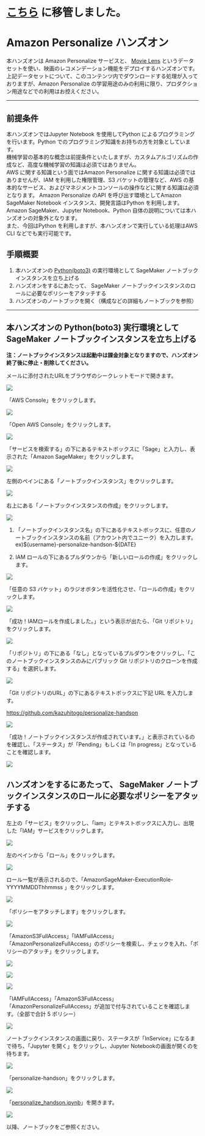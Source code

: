 # [こちら](https://github.com/aws-samples/aws-ml-jp/tree/main/ai-services/personalize/personalize-tutorial) に移管しました。

# Amazon Personalize ハンズオン

本ハンズオンは Amazon Personalize サービスと、 [Movie Lens](https://grouplens.org/datasets/movielens/) というデータセットを使い、映画のレコメンデーション機能をデプロイするハンズオンです。  
上記データセットについて、このコンテンツ内でダウンロードする処理が入っておりますが、Amazon Personalize の学習用途のみの利用に限り、プロダクション用途などでの利用はお控えください。

---

## 前提条件
本ハンズオンではJupyter Notebook を使用してPython によるプログラミングを行います。Python でのプログラミング知識をお持ちの方を対象としています。  
機械学習の基本的な概念は前提条件といたしますが、カスタムアルゴリズムの作成など、高度な機械学習の知識は必須ではありません。  
AWS に関する知識という面ではAmazon Personalize に関する知識は必須ではありませんが、IAM を利用した権限管理、S3 バケットの管理など、AWS の基本的なサービス、およびマネジメントコンソールの操作などに関する知識は必須となります。
Amazon Personalize のAPI を呼び出す環境としてAmazon SageMaker Notebook インスタンス、開発言語はPython を利用します。  
Amazon SageMaker、Jupyter Notebook、Python 自体の説明については本ハンズオンの対象外となります。  
また、今回はPython を利用しますが、本ハンズオンで実行している処理はAWS CLI などでも実行可能です。


## 手順概要

1. 本ハンズオンの [Python(boto3)](https://aws.amazon.com/jp/sdk-for-python/) の実行環境として SageMaker ノートブックインスタンスを立ち上げる
2. ハンズオンをするにあたって、 SageMaker ノートブックインスタンスのロールに必要なポリシーをアタッチする
3. ハンズオンのノートブックを開く（構成などの詳細もノートブックを参照）

---

## 本ハンズオンの Python(boto3) 実行環境として SageMaker ノートブックインスタンスを立ち上げる

**注：ノートブックインスタンスは起動中は課金対象となりますので、ハンズオン終了後に停止・削除してください。**

メールに添付されたURLをブラウザのシークレットモードで開きます。

![](media/image1.png)

「AWS Console」をクリックします。

![](media/image2.png)

「Open AWS Console」をクリックします。

![](media/image3.png)

「サービスを検索する」の下にあるテキストボックスに「Sage」と入力し、表示された「Amazon
SageMaker」をクリックします。

![](media/image4.png)

左側のペインにある「ノートブックインスタンス」をクリックします。

![](media/image5.png)

右上にある「ノートブックインスタンスの作成」をクリックします。

![](media/image6.png)

1.  「ノートブックインスタンス名」の下にあるテキストボックスに、任意のノートブックインスタンスの名前（アカウント内でユニーク）を入力します。\
    ex)\${username}-personalize-handson-\${DATE}

2.  IAM
    ロールの下にあるプルダウンから「新しいロールの作成」をクリックします。

![](media/image7.png)

「任意の S3
バケット」のラジオボタンを活性化させ、「ロールの作成」をクリックします。

![](media/image8.png)

「成功！IAMロールを作成しました。」という表示が出たら、「Git
リポジトリ」をクリックします。

![](media/image9.png)

「リポジトリ」の下にある「なし」となっているプルダウンをクリックし、「このノートブックインスタンスのみにパブリック
Git リポジトリのクローンを作成する」を選択します。

![](media/image10.png)

「Git リポジトリのURL」の下にあるテキストボックスに下記 URL
を入力します。

<https://github.com/kazuhitogo/personalize-handson>

![](media/image11.png)

「成功！ノートブックインスタンスが作成されています。」と表示されているのを確認し、「ステータス」が「Pending」もしくは「In
progress」となっていることを確認します。

![](media/image12.png)

## ハンズオンをするにあたって、 SageMaker ノートブックインスタンスのロールに必要なポリシーをアタッチする

左上の「サービス」をクリックし、「iam」とテキストボックスに入力し、出現した「IAM」サービスをクリックします。

![](media/image13.png)

左のペインから「ロール」をクリックします。

![](media/image14.png)

ロール一覧が表示されるので、「AmazonSageMaker-ExecutionRole-YYYYMMDDThhmmss
」をクリックします。

![](media/image15.png)

「ポリシーをアタッチします」をクリックします。

![](media/image16.png)

「AmazonS3FullAccess」「IAMFullAccess」「AmazonPersonalizeFullAccess」のポリシーを検索し、チェックを入れ、「ポリシーのアタッチ」をクリックします。

![](media/image17.png)

![](media/image18.png)

![](media/image19.png)

「IAMFullAccess」「AmazonS3FullAccess」「AmazonPersonalizeFullAccess」が追加で付与されていることを確認します。（全部で合計
5 ポリシー）

![](media/image20.png)

ノートブックインスタンスの画面に戻り、ステータスが「InService」になるまで待ち、「Jupyter
を開く」をクリックし、Jupyter Notebookの画面が開くのを待ちます。

![](media/image21.png)

「personalize-handson」をクリックします。

![](media/image22.png)

「[personalize_handson.ipynb](./personalize_handson.ipynb)」を開きます。

![](media/image23.png)

以降、ノートブックをご参照ください。
